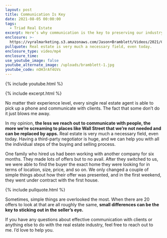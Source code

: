 ```yaml
---
layout: post
title: Communication Is Key
date: 2021-08-05 00:00:00
tags:
  - Triad Real Estate
excerpt: Here’s why communication is the key to preserving our industry.
enclosure: >-
  https://vyralmarketing.s3.amazonaws.com/Jason+Bramblett/Videos/2021/Communication+is+Key.mp4
pullquote: Real estate is very much a necessary field, even today.
enclosure_type: video/mp4
enclosure_time:
use_youtube_image: false
youtube_alternate_image: /uploads/bramblett-1.jpg
youtube_code: nOH3rAf4GVs
---
```

{% include youtube.html %}

{% include excerpt.html %}

No matter their experience level, every single real estate agent is able to pick up a phone and communicate with clients. The fact that some don’t do it just blows me away.

In my opinion, **the less we reach out to communicate with people, the more we’re screaming to places like Wall Street that we’re not needed and can be replaced by apps.** Real estate is very much a necessary field, even today. Having a third-party negotiator is huge, and we can help you with all the individual steps of the buying and selling process.

One family who hired us had been working with another company for six months. They made lots of offers but to no avail. After they switched to us, we were able to find the buyer the exact home they were looking for in terms of location, size, price, and so on. We only changed a couple of simple things about how their offer was presented, and in the first weekend, they went under contract with the first house.

{% include pullquote.html %}

Sometimes, simple things are overlooked the most. When there are 20 offers to look at that are all roughly the same, **small differences can be the key to sticking out in the seller’s eye.**

If you have any questions about effective communication with clients or anything else to do with the real estate industry, feel free to reach out to me. I’d love to help you.

